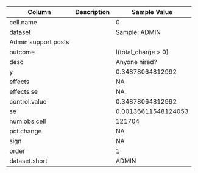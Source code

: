 | Column | Description | Sample Value |
|-----|-------|--------|
| cell.name |  | 0 |
| dataset |  | Sample: ADMIN
Admin support posts |
| outcome |  | I(total_charge > 0) |
| desc |  | Anyone hired? |
| y |  | 0.34878064812992 |
| effects |  | NA |
| effects.se |  | NA |
| control.value |  | 0.34878064812992 |
| se |  | 0.00136611548124053 |
| num.obs.cell |  | 121704 |
| pct.change |  | NA |
| sign |  | NA |
| order |  | 1 |
| dataset.short |  | ADMIN |
